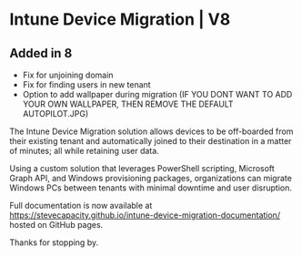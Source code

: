 # Intune Device Migration | V8
  
## Added in 8
- Fix for unjoining domain
- Fix for finding users in new tenant
- Option to add wallpaper during migration (IF YOU DONT WANT TO ADD YOUR OWN WALLPAPER, THEN REMOVE THE DEFAULT AUTOPILOT.JPG)

The Intune Device Migration solution allows devices to be off-boarded from their existing tenant and automatically joined to their destination in a matter of minutes; all while retaining user data.

Using a custom solution that leverages PowerShell scripting, Microsoft Graph API, and Windows provisioning packages, organizations can migrate Windows PCs between tenants with minimal downtime and user disruption.

Full documentation is now available at https://stevecapacity.github.io/intune-device-migration-documentation/ hosted on GitHub pages.

Thanks for stopping by.
